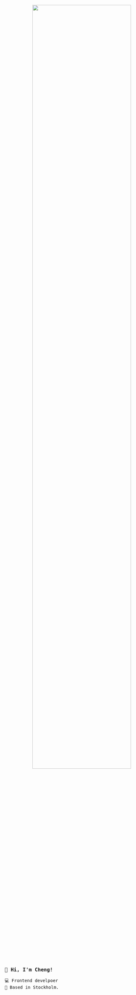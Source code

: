 <p align="center">
  <img width=80% src="https://user-images.githubusercontent.com/12732952/221353465-87701a71-797f-4711-b302-314ba766fa35.gif" />
 </p>

<samp>

### 👋 Hi, I'm Cheng!

💻 Frontend develpoer<br>
🏡 Based in Stockholm. 

</samp>
